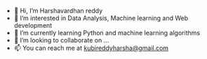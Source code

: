 - 👋 Hi, I’m Harshavardhan reddy
- 👀 I’m interested in Data Analysis, Machine learning and Web development
- 🌱 I’m currently learning Python and machine learning algorithms
- 💞️ I’m looking to collaborate on ...
- 📫 You can reach me at kubireddyharsha@gmail.com

<!---
kubireddy-spec/kubireddy-spec is a ✨ special ✨ repository because its `README.md` (this file) appears on your GitHub profile.
You can click the Preview link to take a look at your changes.
--->
